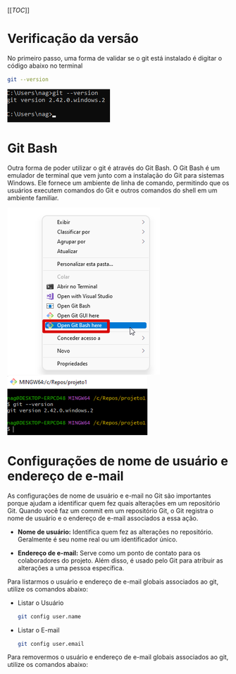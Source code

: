 [[_TOC_]]

# Verificação da versão
No primeiro passo, uma forma de validar se o git está instalado é digitar o código abaixo no terminal
```bash
git --version
```

![image.png](/.attachments/image-491ec262-b5d0-489b-be47-56978a60902a.png)

# Git Bash

Outra forma de poder utilizar o git é através do Git Bash. O Git Bash é um emulador de terminal que vem junto com a instalação do Git para sistemas Windows. Ele fornece um ambiente de linha de comando, permitindo que os usuários executem comandos do Git e outros comandos do shell em um ambiente familiar.

![image.png](/.attachments/image-120cd8df-8993-4fd6-8d45-0ff336e75f51.png)
![image.png](/.attachments/image-cf85324c-5348-41d3-88f8-c5ffd4c54488.png)

# Configurações de nome de usuário e endereço de e-mail
      
As configurações de nome de usuário e e-mail no Git são importantes porque ajudam a identificar quem fez quais alterações em um repositório Git. Quando você faz um commit em um repositório Git, o Git registra o nome de usuário e o endereço de e-mail associados a essa ação.
    
- **Nome de usuário:** Identifica quem fez as alterações no repositório. Geralmente é seu nome real ou um identificador único.

- **Endereço de e-mail:** Serve como um ponto de contato para os colaboradores do projeto. Além disso, é usado pelo Git para atribuir as alterações a uma pessoa específica.

Para listarmos o usuário e endereço de e-mail globais associados ao git, utilize os comandos abaixo:

- Listar o Usuário
  ```bash
  git config user.name
  ```
- Listar o E-mail
  ```bash
  git config user.email
  ```

Para removermos o usuário e endereço de e-mail globais associados ao git, utilize os comandos abaixo:


